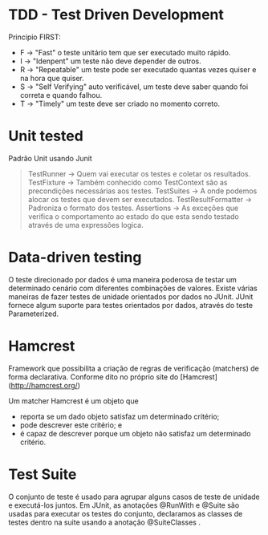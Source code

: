 # TDD - Test Driven Development 

Principio FIRST:
  - F -> "Fast" o teste unitário tem que ser executado muito rápido.
  - I -> "Idenpent" um teste não deve depender de outros.
  - R -> "Repeatable" um teste pode ser executado quantas vezes quiser e na hora que quiser.
  - S -> "Self Verifying" auto verificável, um teste deve saber quando foi correta e quando falhou.
  - T -> "Timely" um teste deve ser criado no momento correto.

# Unit tested

Padrão Unit usando Junit 

> TestRunner -> Quem vai executar os testes e coletar os resultados.
> TestFixture -> Também conhecido como TestContext são as precondições necessárias aos testes.
> TestSuites -> A onde podemos alocar os testes que devem ser executados.
> TestResultFormatter -> Padroniza o formato dos testes.
> Assertions -> As exceções que verifica o comportamento ao estado do que esta sendo testado através de uma expressões logica.

# Data-driven testing

O teste direcionado por dados é uma maneira poderosa de testar um determinado cenário com diferentes combinações de valores. Existe várias maneiras de fazer testes de unidade orientados por dados no JUnit.
JUnit fornece algum suporte para testes orientados por dados, através do teste Parameterized.

# Hamcrest 
Framework que possibilita a criação de regras de verificação (matchers) de forma declarativa. Conforme dito no próprio site do [Hamcrest] (http://hamcrest.org/)

Um matcher Hamcrest é um objeto que

- reporta se um dado objeto satisfaz um determinado critério;
- pode descrever este critério; e 
- é capaz de descrever porque um objeto não satisfaz um determinado critério.

# Test Suite
O conjunto de teste é usado para agrupar alguns casos de teste de unidade e executá-los juntos. Em JUnit, as anotações @RunWith e @Suite são usadas para executar os testes do conjunto, declaramos as classes de testes dentro na suite usando a anotação @SuiteClasses .

